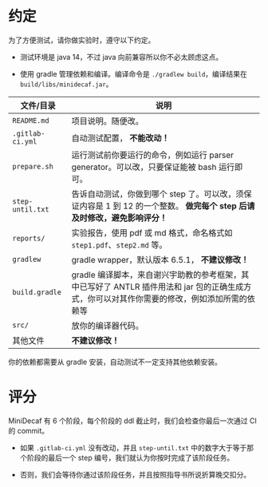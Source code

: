 # 约定
为了方便测试，请你做实验时，遵守以下约定。

* 测试环境是 java 14，不过 java 向前兼容所以你不必太顾虑这点。

* 使用 gradle 管理依赖和编译。编译命令是 `./gradlew build`，编译结果在 `build/libs/minidecaf.jar`。

| 文件/目录 | 说明 |
| --- | --- |
| `README.md` | 项目说明。随便改。 |
| `.gitlab-ci.yml` | 自动测试配置， **不能改动！** |
| `prepare.sh` | 运行测试前你要运行的命令，例如运行 parser generator。可以改，只要保证能被 bash 运行即可。 |
| `step-until.txt` | 告诉自动测试，你做到哪个 step 了。可以改，须保证内容是 1 到 12 的一个整数。 **做完每个 step 后请及时修改，避免影响评分！** |
| `reports/` | 实验报告，使用 pdf 或 md 格式，命名格式如 `step1.pdf`、`step2.md` 等。 |
| `gradlew` | gradle wrapper，默认版本 6.5.1， **不建议修改！** |
| `build.gradle` | gradle 编译脚本，来自谢兴宇助教的参考框架，其中已写好了 ANTLR 插件用法和 jar 包的正确生成方式，你可以对其作你需要的修改，例如添加所需的依赖等 |
| `src/` | 放你的编译器代码。 |
| 其他文件 | **不建议修改！** |

你的依赖都需要从 gradle 安装，自动测试不一定支持其他依赖安装。

# 评分
MiniDecaf 有 6 个阶段，每个阶段的 ddl 截止时，我们会检查你最后一次通过 CI 的 commit。

* 如果 `.gitlab-ci.yml` 没有改动，并且 `step-until.txt` 中的数字大于等于那个阶段的最后一个 step 编号，我们就认为你按时完成了该阶段任务。

* 否则，我们会等待你通过该阶段任务，并且按照指导书所说折算晚交扣分。
